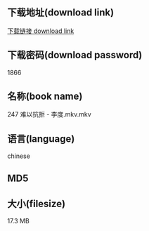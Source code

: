 ## 下载地址(download link)
[下载链接 download link](https://voluble-croquembouche-d321dc.netlify.app/?s=247+%E9%9A%BE%E4%BB%A5%E6%8A%97%E6%8B%92+-+%E6%9D%8E%E5%BA%A6.mkv)

## 下载密码(download password)
1866

## 名称(book name)
247 难以抗拒 - 李度.mkv.mkv

## 语言(language)
chinese

## MD5


## 大小(filesize)
17.3 MB
